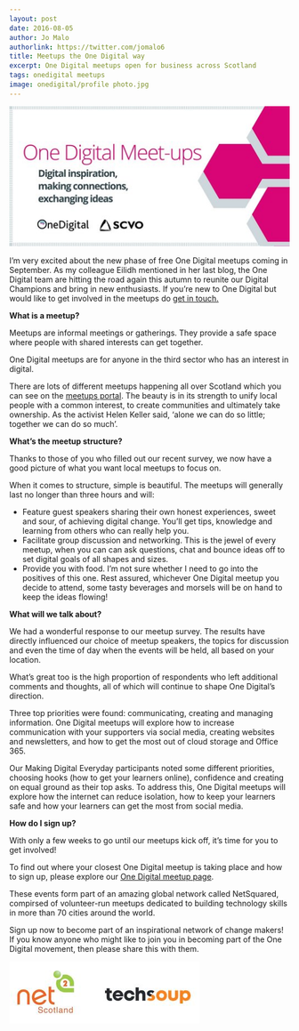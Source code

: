 ```yaml
---
layout: post
date: 2016-08-05
author: Jo Malo
authorlink: https://twitter.com/jomalo6
title: Meetups the One Digital way
excerpt: One Digital meetups open for business across Scotland
tags: onedigital meetups
image: onedigital/profile photo.jpg
---
```


![Meetups banner](/images/onedigital/meetupsbanner1.jpg)

I’m very excited about the new phase of free One Digital meetups coming in September.
As my colleague Eilidh mentioned in her last blog, the One Digital team are hitting the road again this autumn to reunite our Digital Champions and bring in new enthusiasts.
If you’re new to One Digital but would like to get involved in the meetups do [get in touch.](mailto:onedigital@scvo.org.uk)

<strong>What is a meetup?</strong>

Meetups are informal meetings or gatherings. They provide a safe space where people with shared interests can get together.

One Digital meetups are for anyone in the third sector who has an interest in digital.

There are lots of different meetups happening all over Scotland which you can see on the [meetups portal](https://www.meetup.com/). The beauty is in its strength to unify local people with a common interest, to create communities and ultimately take ownership.
As the activist Helen Keller said, ‘alone we can do so little; together we can do so much’.

<strong>What’s the meetup structure?</strong>

Thanks to those of you who filled out our recent survey, we now have a good picture of what you want local meetups to focus on.

When it comes to structure, simple is beautiful. The meetups will generally last no longer than three hours and will:

- Feature guest speakers sharing their own honest experiences, sweet and sour, of achieving digital change. You’ll get tips, knowledge and learning from others who can really help you.
- Facilitate group discussion and networking. This is the jewel of every meetup, when you can can ask questions, chat and bounce ideas off to set digital goals of all shapes and sizes.
- Provide you with food. I’m not sure whether I need to go into the positives of this one. Rest assured, whichever One Digital meetup you decide to attend, some tasty beverages and morsels will be on hand to keep the ideas flowing!

<strong>What will we talk about?</strong>

We had a wonderful response to our meetup survey. The results have directly influenced our choice of meetup speakers, the topics for discussion and even the time of day when the events will be held, all based on your location.

What’s great too is the high proportion of respondents who left additional comments and thoughts, all of which will continue to shape One Digital’s direction.

Three top priorities were found: communicating, creating and managing information. One Digital meetups will explore how to increase communication with your supporters via social media, creating websites and newsletters, and how to get the most out of cloud storage and Office 365.

Our Making Digital Everyday participants noted some different priorities, choosing hooks (how to get your learners online), confidence and creating on equal ground as their top asks. To address this, One Digital meetups will explore how the internet can reduce isolation, how to keep your learners safe and how your learners can get the most from social media.

<strong>How do I sign up?</strong>

With only a few weeks to go until our meetups kick off, it’s time for you to get involved!

To find out where your closest One Digital meetup is taking place and how to sign up, please explore our [One Digital meetup page](http://www.meetup.com/One-Digital-Meetup/).

These events form part of an amazing global network called NetSquared, compirsed of volunteer-run meetups dedicated to building technology skills in more than 70 cities around the world.

Sign up now to become part of an inspirational network of change makers!
If you know anyone who might like to join you in becoming part of the One Digital movement, then please share this with them.

![Netsquared](/images/onedigital/netsquared.jpg)
